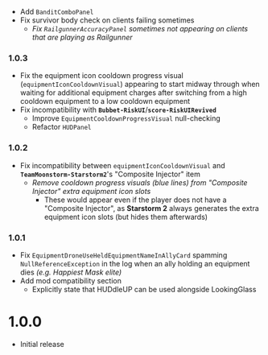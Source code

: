 - Add `BanditComboPanel`
- Fix survivor body check on clients failing sometimes
    - *Fix `RailgunnerAccuracyPanel` sometimes not appearing on clients that are playing as Railgunner*

### 1.0.3
- Fix the equipment icon cooldown progress visual (`equipmentIconCooldownVisual`) appearing to start midway through when waiting for additional equipment charges after switching from a high cooldown equipment to a low cooldown equipment
- Fix incompatibility with **`Bubbet-RiskUI`**/**`score-RiskUIRevived`**
    - Improve `EquipmentCooldownProgressVisual` null-checking
    - Refactor `HUDPanel`

### 1.0.2
- Fix incompatibility between `equipmentIconCooldownVisual` and **`TeamMoonstorm-Starstorm2`**'s "Composite Injector" item
    - *Remove cooldown progress visuals (blue lines) from "Composite Injector" extra equipment icon slots*
        - These would appear even if the player does not have a "Composite Injector", as **Starstorm 2** always generates the extra equipment icon slots (but hides them afterwards)

### 1.0.1
- Fix `EquipmentDroneUseHeldEquipmentNameInAllyCard` spamming `NullReferenceException` in the log when an ally holding an equipment dies *(e.g. Happiest Mask elite)*
- Add mod compatibility section
    - Explicitly state that HUDdleUP can be used alongside LookingGlass

# 1.0.0
- Initial release
